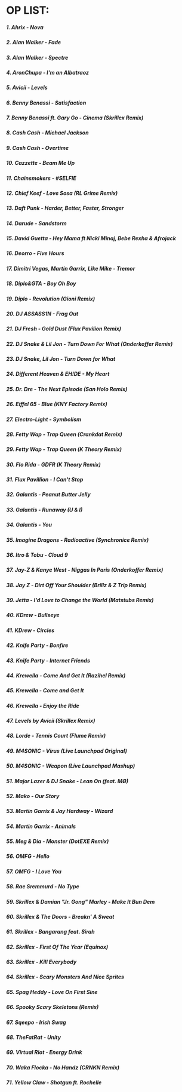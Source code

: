 OP LIST: 
========



##### 1. Ahrix - Nova
##### 2. Alan Walker - Fade
##### 3. Alan Walker - Spectre
##### 4. AronChupa - I'm an Albatraoz
##### 5. Avicii - Levels
##### 6. Benny Benassi - Satisfaction
##### 7. Benny Benassi ft. Gary Go - Cinema (Skrillex Remix)
##### 8. Cash Cash - Michael Jackson
##### 9. Cash Cash - Overtime
##### 10. Cazzette - Beam Me Up
##### 11. Chainsmokers - #SELFIE
##### 12. Chief Keef - Love Sosa (RL Grime Remix)
##### 13. Daft Punk - Harder, Better, Faster, Stronger
##### 14. Darude - Sandstorm
##### 15. David Guetta - Hey Mama ft Nicki Minaj, Bebe Rexha & Afrojack
##### 16. Deorro - Five Hours
##### 17. Dimitri Vegas, Martin Garrix, Like Mike - Tremor
##### 18. Diplo&GTA - Boy Oh Boy
##### 19. Diplo - Revolution (Gioni Remix)
##### 20. DJ ASSASS1N - Frag Out
##### 21. DJ Fresh - Gold Dust (Flux Pavilion Remix)
##### 22. DJ Snake & Lil Jon - Turn Down For What (Onderkoffer Remix)
##### 23. DJ Snake, Lil Jon - Turn Down for What
##### 24. Different Heaven & EH!DE - My Heart
##### 25. Dr. Dre - The Next Episode (San Holo Remix)
##### 26. Eiffel 65 - Blue (KNY Factory Remix)
##### 27. Electro-Light - Symbolism
##### 28. Fetty Wap - Trap Queen (Crankdat Remix)
##### 29. Fetty Wap - Trap Queen (K Theory Remix)
##### 30. Flo Rida - GDFR (K Theory Remix)
##### 31. Flux Pavillion - I Can't Stop
##### 32. Galantis - Peanut Butter Jelly
##### 33. Galantis - Runaway (U & I)
##### 34. Galantis - You
##### 35. Imagine Dragons - Radioactive (Synchronice Remix)
##### 36. Itro & Tobu - Cloud 9
##### 37. Jay-Z & Kanye West - Niggas In Paris (Onderkoffer Remix)
##### 38. Jay Z - Dirt Off Your Shoulder (Brillz & Z Trip Remix)
##### 39. Jetta - I'd Love to Change the World (Matstubs Remix)
##### 40. KDrew - Bullseye
##### 41. KDrew - Circles
##### 42. Knife Party - Bonfire
##### 43. Knife Party - Internet Friends
##### 44. Krewella - Come And Get It (Razihel Remix)
##### 45. Krewella - Come and Get It
##### 46. Krewella - Enjoy the Ride 
##### 47. Levels by Avicii (Skrillex Remix)
##### 48. Lorde - Tennis Court (Flume Remix)
##### 49. M4SONIC - Virus (Live Launchpad Original)
##### 50. M4SONIC - Weapon (Live Launchpad Mashup)
##### 51. Major Lazer & DJ Snake - Lean On (feat. MØ)
##### 52. Mako - Our Story
##### 53. Martin Garrix & Jay Hardway - Wizard
##### 54. Martin Garrix - Animals
##### 55. Meg & Dia - Monster (DotEXE Remix)
##### 56. OMFG - Hello
##### 57. OMFG - I Love You
##### 58. Rae Sremmurd - No Type
##### 59. Skrillex & Damian "Jr. Gong" Marley - Make It Bun Dem
##### 60. Skrillex & The Doors - Breakn' A Sweat
##### 61. Skrillex - Bangarang feat. Sirah
##### 62. Skrillex - First Of The Year (Equinox)
##### 63. Skrillex - Kill Everybody
##### 64. Skrillex - Scary Monsters And Nice Sprites
##### 65. Spag Heddy - Love On First Sine 
##### 66. Spooky Scary Skeletons (Remix)
##### 67. Sqeepo - Irish Swag 
##### 68. TheFatRat - Unity
##### 69. Virtual Riot - Energy Drink
##### 70. Waka Flocka - No Handz (CRNKN Remix)
##### 71. Yellow Claw - Shotgun ft. Rochelle
